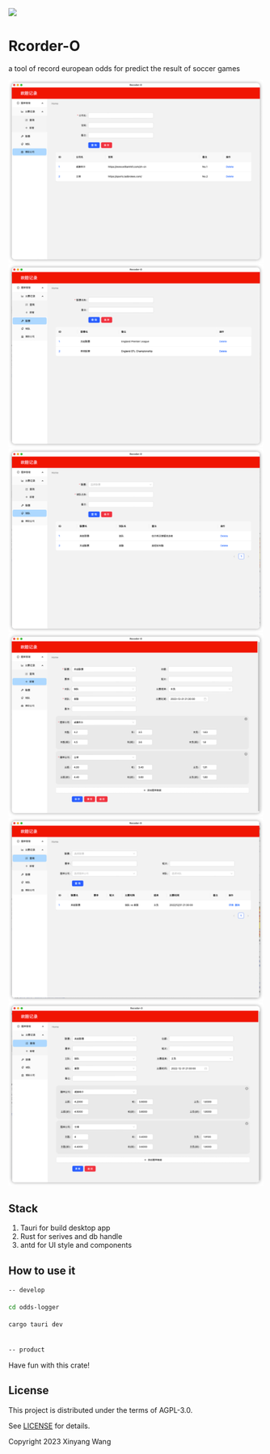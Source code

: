 ![](https://github.com/wangxinyang/europe-odds-analyze/workflows/build/badge.svg)

# Rcorder-O

a tool of record european odds for predict the result of soccer games

![bookmaker](./capature/bookmaker.png)
![league](./capature/league.png)
![team](./capature/team.png)
![odds](./capature/odds1.png)
![odds2](./capature/odds2.png)
![odds3](./capature/odds3.png)

## Stack

1. Tauri for build desktop app
2. Rust for serives and db handle
3. antd for UI style and components

## How to use it

```bash
-- develop

cd odds-logger

cargo tauri dev


-- product
```

Have fun with this crate!

## License

This project is distributed under the terms of AGPL-3.0.

See [LICENSE](https://github.com/wangxinyang/europe-odds-analyze/blob/main/License) for details.

Copyright 2023 Xinyang Wang
